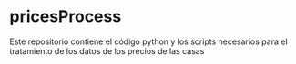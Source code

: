 # pricesProcess

Este repositorio contiene el código python y los scripts necesarios para el tratamiento de los datos de los precios de las casas
